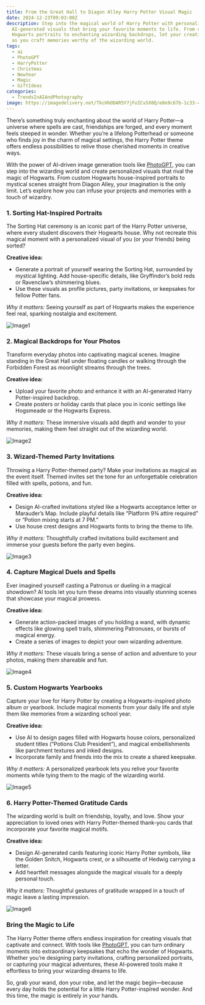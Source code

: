 ```yaml
---
title: From the Great Hall to Diagon Alley Harry Potter Visual Magic
date: 2024-12-23T09:03:00Z
description: Step into the magical world of Harry Potter with personalized,
  AI-generated visuals that bring your favorite moments to life. From custom
  Hogwarts portraits to enchanting wizarding backdrops, let your creativity soar
  as you craft memories worthy of the wizarding world.
tags:
  - ai
  - PhotoGPT
  - HarryPotter
  - Christmas
  - NewYear
  - Magic
  - GiftIdeas
categories:
  - TrendsInAIAndPhotography
image: https://imagedelivery.net/TkcHhODAR5Y7jFoICvSX0Q/e8e9c67b-1c33-4a0c-059d-218ea7af4600/q=100
---
```



There’s something truly enchanting about the world of Harry Potter—a universe where spells are cast, friendships are forged, and every moment feels steeped in wonder. Whether you’re a lifelong Potterhead or someone who finds joy in the charm of magical settings, the Harry Potter theme offers endless possibilities to relive those cherished moments in creative ways.

With the power of AI-driven image generation tools like [PhotoGPT](https://www.photogptai.com/), you can step into the wizarding world and create personalized visuals that rival the magic of Hogwarts. From custom Hogwarts house-inspired portraits to mystical scenes straight from Diagon Alley, your imagination is the only limit. Let’s explore how you can infuse your projects and memories with a touch of wizardry.


### **1. Sorting Hat-Inspired Portraits**
The Sorting Hat ceremony is an iconic part of the Harry Potter universe, where every student discovers their Hogwarts house. Why not recreate this magical moment with a personalized visual of you (or your friends) being sorted?

**Creative idea:**  
- Generate a portrait of yourself wearing the Sorting Hat, surrounded by mystical lighting. Add house-specific details, like Gryffindor’s bold reds or Ravenclaw’s shimmering blues.  
- Use these visuals as profile pictures, party invitations, or keepsakes for fellow Potter fans.

*Why it matters:* Seeing yourself as part of Hogwarts makes the experience feel real, sparking nostalgia and excitement.

![Image1](https://imagedelivery.net/TkcHhODAR5Y7jFoICvSX0Q/4a9906c2-8b1c-4085-95a3-8006b2c59200/q=100)

### **2. Magical Backdrops for Your Photos**  
Transform everyday photos into captivating magical scenes. Imagine standing in the Great Hall under floating candles or walking through the Forbidden Forest as moonlight streams through the trees.

**Creative idea:**  
- Upload your favorite photo and enhance it with an AI-generated Harry Potter-inspired backdrop.  
- Create posters or holiday cards that place you in iconic settings like Hogsmeade or the Hogwarts Express.

*Why it matters:* These immersive visuals add depth and wonder to your memories, making them feel straight out of the wizarding world.

![Image2](https://imagedelivery.net/TkcHhODAR5Y7jFoICvSX0Q/a7f897a7-2fe1-4406-f503-377105303600/width=768)

### **3. Wizard-Themed Party Invitations**  
Throwing a Harry Potter-themed party? Make your invitations as magical as the event itself. Themed invites set the tone for an unforgettable celebration filled with spells, potions, and fun.

**Creative idea:**  
- Design AI-crafted invitations styled like a Hogwarts acceptance letter or Marauder’s Map. Include playful details like “Platform 9¾ attire required” or “Potion mixing starts at 7 PM.”  
- Use house crest designs and Hogwarts fonts to bring the theme to life.

*Why it matters:* Thoughtfully crafted invitations build excitement and immerse your guests before the party even begins.

![Image3](https://imagedelivery.net/TkcHhODAR5Y7jFoICvSX0Q/424255d3-53fb-4d2b-1af6-397c6a066600/width=768)

### **4. Capture Magical Duels and Spells**  
Ever imagined yourself casting a Patronus or dueling in a magical showdown? AI tools let you turn these dreams into visually stunning scenes that showcase your magical prowess.

**Creative idea:**  
- Generate action-packed images of you holding a wand, with dynamic effects like glowing spell trails, shimmering Patronuses, or bursts of magical energy.  
- Create a series of images to depict your own wizarding adventure.

*Why it matters:* These visuals bring a sense of action and adventure to your photos, making them shareable and fun.

![Image4](https://imagedelivery.net/TkcHhODAR5Y7jFoICvSX0Q/d97af86d-65c3-4f2e-cdea-e4f9cf283500/width=768)

### **5. Custom Hogwarts Yearbooks**  
Capture your love for Harry Potter by creating a Hogwarts-inspired photo album or yearbook. Include magical moments from your daily life and style them like memories from a wizarding school year.

**Creative idea:**  
- Use AI to design pages filled with Hogwarts house colors, personalized student titles (“Potions Club President”), and magical embellishments like parchment textures and inked designs.  
- Incorporate family and friends into the mix to create a shared keepsake.

*Why it matters:* A personalized yearbook lets you relive your favorite moments while tying them to the magic of the wizarding world.

![Image5](https://imagedelivery.net/TkcHhODAR5Y7jFoICvSX0Q/162650fa-d4b5-4e23-d7b6-4b5cb8f1ea00/width=768)

### **6. Harry Potter-Themed Gratitude Cards**  
The wizarding world is built on friendship, loyalty, and love. Show your appreciation to loved ones with Harry Potter-themed thank-you cards that incorporate your favorite magical motifs.

**Creative idea:**  
- Design AI-generated cards featuring iconic Harry Potter symbols, like the Golden Snitch, Hogwarts crest, or a silhouette of Hedwig carrying a letter.  
- Add heartfelt messages alongside the magical visuals for a deeply personal touch.

*Why it matters:* Thoughtful gestures of gratitude wrapped in a touch of magic leave a lasting impression.

![Image6](https://imagedelivery.net/TkcHhODAR5Y7jFoICvSX0Q/2758ae28-514d-4c9c-f9f4-c4d5d1e3e100/width=480,fit=contain)

### **Bring the Magic to Life**

The Harry Potter theme offers endless inspiration for creating visuals that captivate and connect. With tools like [PhotoGPT](https://www.photogptai.com/), you can turn ordinary moments into extraordinary keepsakes that echo the wonder of Hogwarts. Whether you’re designing party invitations, crafting personalized portraits, or capturing your magical adventures, these AI-powered tools make it effortless to bring your wizarding dreams to life.

So, grab your wand, don your robe, and let the magic begin—because every day holds the potential for a little Harry Potter-inspired wonder. And this time, the magic is entirely in your hands.
